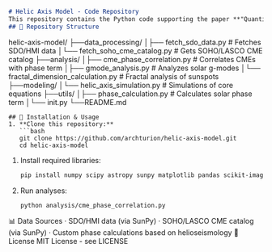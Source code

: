 ```markdown
# Helic Axis Model - Code Repository
This repository contains the Python code supporting the paper **"Quantifying the Conscious Core: A Rigorous Framework for Measuring Self-Referencing Resonance in Stellar Bodies"** by Archturion.
## 📁 Repository Structure
```
helic-axis-model/ ├──data_processing/ │├── fetch_sdo_data.py          # Fetches SDO/HMI data │└── fetch_soho_cme_catalog.py  # Gets SOHO/LASCO CME catalog ├──analysis/ │├── cme_phase_correlation.py   # Correlates CMEs with phase term │├── gmode_analysis.py          # Analyzes solar g-modes │└── fractal_dimension_calculation.py # Fractal analysis of sunspots ├──modeling/ │└── helic_axis_simulation.py   # Simulations of core equations ├──utils/ │├── phase_calculation.py       # Calculates solar phase term │└── init.py └──README.md
```
## 🚀 Installation & Usage
1. **Clone this repository:**
   ```bash
   git clone https://github.com/archturion/helic-axis-model.git
   cd helic-axis-model
```
1. Install required libraries:
   ```bash
   pip install numpy scipy astropy sunpy matplotlib pandas scikit-image
   ```
2. Run analyses:
   ```bash
   python analysis/cme_phase_correlation.py
   ```
📊 Data Sources
· SDO/HMI data (via SunPy)
· SOHO/LASCO CME catalog (via SunPy)
· Custom phase calculations based on helioseismology
📜 License
MIT License - see LICENSE
